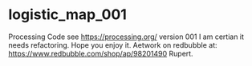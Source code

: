 # logistic_map_001
Processing Code see https://processing.org/  version 001 I am certian it needs refactoring. 
Hope you enjoy it.
Aetwork on redbubble at: https://www.redbubble.com/shop/ap/98201490
Rupert.
